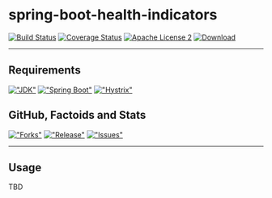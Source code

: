 # spring-boot-health-indicators


[![Build Status](https://img.shields.io/travis/domix/spring-boot-health-indicators/master.svg?style=flat)](https://travis-ci.org/domix/spring-boot-health-indicators)
[![Coverage Status](https://img.shields.io/coveralls/domix/spring-boot-health-indicators.svg?style=flat)](https://coveralls.io/r/domix/spring-boot-health-indicators?branch=master)
[![Apache License 2](https://img.shields.io/badge/license-ASF2-blue.svg?style=flat)](http://www.apache.org/licenses/LICENSE-2.0.txt)
[![Download](https://api.bintray.com/packages/domix/spring-boot/spring-boot-health-indicators/images/download.svg) ](https://bintray.com/domix/spring-boot/spring-boot-health-indicators/_latestVersion)

---



Requirements
-----------

[!["JDK"](https://img.shields.io/badge/JDK-8.0+-F30000.svg?style=flat)](http://www.oracle.com/technetwork/java/javase/downloads/jdk8-downloads-2133151.html)
[!["Spring Boot"](https://img.shields.io/badge/Spring%20Boot-1.2.3-green.svg?style=flat)](http://docs.spring.io/spring-boot/docs/1.2.3.RELEASE/reference/htmlsingle/)
[!["Hystrix"](https://img.shields.io/badge/Hystrix-1.4-FFA82B.svg?style=flat)](https://github.com/Netflix/Hystrix)

GitHub, Factoids and Stats
--------------------------

[!["Forks"](https://img.shields.io/github/forks/domix/spring-boot-health-indicators.svg?style=flat)](https://github.com/domix/spring-boot-health-indicators/network)
[!["Release"](https://img.shields.io/github/release/domix/spring-boot-health-indicators.svg?style=flat)](https://github.com/domix/spring-boot-health-indicators/releases)
[!["Issues"](https://img.shields.io/github/issues/domix/spring-boot-health-indicators.svg?style=flat)](https://github.com/domix/spring-boot-health-indicators/issues)

---

Usage
--------------------------

TBD